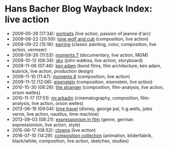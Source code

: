 # Hans Bacher Blog Wayback Index: live action

* 2009-05-28 (17:34): [portraits](https://web.archive.org/web/https://one1more2time3.wordpress.com/2009/05/28/portraits/) (live action, passion of jeanne d&#039;arc)
* 2009-06-22 (20:50): [lone wolf and cub](https://web.archive.org/web/https://one1more2time3.wordpress.com/2009/06/22/lone-wolf-and-cub/) (composition, live action)
* 2009-09-22 (15:16): [earring](https://web.archive.org/web/https://one1more2time3.wordpress.com/2009/09/22/earring/) (classic painting, color, composition, live action, vermeer)
* 2009-09-26 (11:53): [moments 7](https://web.archive.org/web/https://one1more2time3.wordpress.com/2009/09/26/the-lion/) (documentary, live action, MGM)
* 2009-10-12 (08:34): [sky](https://web.archive.org/web/https://one1more2time3.wordpress.com/2009/10/12/sky/) (john watkiss, live action, storyboard)
* 2009-11-06 (07:46): [ken adam](https://web.archive.org/web/https://one1more2time3.wordpress.com/2009/11/06/ken-adam/) (bond films, film architecture, ken adam, kubrick, live action, production design)
* 2009-11-10 (11:47): [moments 8](https://web.archive.org/web/https://one1more2time3.wordpress.com/2009/11/10/moments-8/) (composition, live action)
* 2009-11-12 (12:06): [eisenstein](https://web.archive.org/web/https://one1more2time3.wordpress.com/2009/11/12/eisenstein/) (composition, eisenstein, live action)
* 2010-10-30 (08:26): [the stranger](https://web.archive.org/web/https://one1more2time3.wordpress.com/2010/10/30/the-stranger/) (composition, film-analysis, live action, orson welles)
* 2010-11-17 (17:51): [mr.arkadin](https://web.archive.org/web/https://one1more2time3.wordpress.com/2010/11/17/mr-arkadin/) (cinematography, composition, film-analysis, live action, orson welles)
* 2013-06-19 (09:04): [time travel](https://web.archive.org/web/https://one1more2time3.wordpress.com/2013/06/19/time-travel/) (disney, george pal, h.g.wells, jules verne, live action, nautilus, time machine)
* 2013-09-03 (08:21): [expressionism in film](https://web.archive.org/web/https://one1more2time3.wordpress.com/2013/09/03/expressionism-in-film/) (genre, german expressionism, live action, style)
* 2015-06-17 (08:52): [clowns](https://web.archive.org/web/https://one1more2time3.wordpress.com/2015/06/17/clowns/) (live action)
* 2016-07-10 (14:29): [composition collection](https://web.archive.org/web/https://one1more2time3.wordpress.com/2016/07/10/composition-collection/) (animation, bilderfabrik, black/white, composition, live action, sketches, studies)